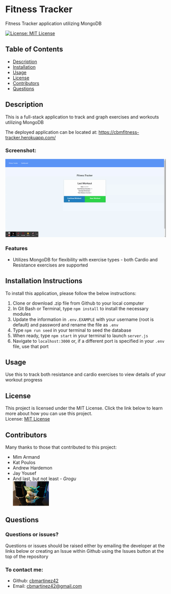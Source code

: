 # Fitness Tracker
Fitness Tracker application utilizing MongoDB

[![License: MIT License](https://img.shields.io/badge/License-MIT-yellow.svg)](https://opensource.org/licenses/MIT)
## Table of Contents
- [Description](#description)
- [Installation](#installation)
- [Usage](#usage)
- [License](#license)
- [Contributors](#contributors)
- [Questions](#questions)

## Description
This is a full-stack application to track and graph exercises and workouts utilizing MongoDB

The deployed application can be located at: https://cbmfitness-tracker.herokuapp.com/

### Screenshot:   
![Screenshot](./assets/images/screenshot.gif)


### Features
* Utilizes MongoDB for flexibility with exercise types - both Cardio and Resistance exercises are supported


## Installation Instructions
To install this application, please follow the below instructions:  
1.  Clone or download .zip file from Github to your local computer
2.  In Git Bash or Terminal, type `npm install` to install the necessary modules
3.  Update the information in `.env.EXAMPLE` with your username (root is default) and password and rename the file as `.env`
4.  Type `npm run seed` in your terminal to seed the database
5.  When ready, type `npm start` in your terminal to launch `server.js`
6.  Navigate to `localhost:3000` or, if a different port is specified in your `.env` file, use that port

## Usage
Use this to track both resistance and cardio exercises to view details of your workout progress

## License 
This project is licensed under the MIT License. Click the link below to learn more about how you can use this project.  
License: [MIT License](https://opensource.org/licenses/MIT)

## Contributors
Many thanks to those that contributed to this project:
* Mim Armand
* Kat Poulos
* Andrew Hardemon
* Jay Yousef
* And last, but not least - *Grogu*  
![Image of Grogu](./assets/images/grogu.png)

## Questions
### Questions or issues?  
Questions or issues should be raised either by emailing the developer at the links below or creating an Issue within Github using the Issues button at the top of the repository
### To contact me:
* Github: [cbmartinez42](https://github.com/cbmartinez42)  
* Email: [cbmartinez42@gmail.com](mailto:cbmartinez42@gmail.com)